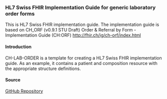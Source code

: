 ### HL7 Swiss FHIR Implementation Guide for generic laboratory order forms

This is HL7 Swiss FHIR implementation guide.
The implementation guide is based on CH_ORF (v0.9.1 STU Draft)
Order & Referral by Form - Implementation Guide (CH:ORF) <http://fhir.ch/ig/ch-orf/index.html>

#### Introduction

CH-LAB-ORDER is a template for creating a HL7 Swiss FHIR implementation guide. As an example, it contains a patient and composition resource with the appropriate structure definitions.

#### Source

[GitHub Repository](https://github.com/hl7ch/ch-lab-order)
